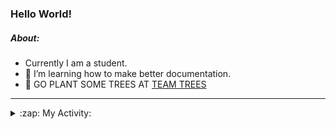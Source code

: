 ### Hello World!

##### About:
- Currently I am a student.
- 🌱 I’m learning how to make better documentation.
- 🌱 GO PLANT SOME TREES AT [TEAM TREES](https://teamtrees.org/)

---
<details>
  <summary>:zap: My Activity:</summary>
  
<!--START_SECTION:waka-->
![Code Time](http://img.shields.io/badge/Code%20Time-1%2C203%20hrs%2048%20mins-blue)

**I'm a Night 🦉** 

```text
🌞 Morning                1901 commits        ███░░░░░░░░░░░░░░░░░░░░░░   10.10 % 
🌆 Daytime                6394 commits        ████████░░░░░░░░░░░░░░░░░   33.98 % 
🌃 Evening                5389 commits        ███████░░░░░░░░░░░░░░░░░░   28.64 % 
🌙 Night                  5133 commits        ███████░░░░░░░░░░░░░░░░░░   27.28 % 
```
📅 **I'm Most Productive on Wednesday** 

```text
Monday                   2644 commits        ████░░░░░░░░░░░░░░░░░░░░░   14.05 % 
Tuesday                  2569 commits        ███░░░░░░░░░░░░░░░░░░░░░░   13.65 % 
Wednesday                4411 commits        ██████░░░░░░░░░░░░░░░░░░░   23.44 % 
Thursday                 2436 commits        ███░░░░░░░░░░░░░░░░░░░░░░   12.95 % 
Friday                   1978 commits        ███░░░░░░░░░░░░░░░░░░░░░░   10.51 % 
Saturday                 1638 commits        ██░░░░░░░░░░░░░░░░░░░░░░░   08.70 % 
Sunday                   3141 commits        ████░░░░░░░░░░░░░░░░░░░░░   16.69 % 
```


📊 **This Week I Spent My Time On** 

```text
🔥 Editors: 
VS Code                  1 hr 1 min          █████████████████████████   100.00 % 

🐱‍💻 Projects: 
giveth-dapps-v2          40 mins             ████████████████░░░░░░░░░   65.18 % 
givbacks-admin           12 mins             █████░░░░░░░░░░░░░░░░░░░░   20.68 % 
file-utils               8 mins              ███░░░░░░░░░░░░░░░░░░░░░░   13.10 % 
iris-flower-ml           0 secs              ░░░░░░░░░░░░░░░░░░░░░░░░░   01.04 % 
```


 Last Updated on 25/09/2023 02:16:47 UTC
<!--END_SECTION:waka-->
</details>
